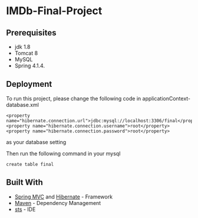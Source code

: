 # IMDb-Final-Project

## Prerequisites

* jdk 1.8
* Tomcat 8
* MySQL 
* Spring 4.1.4.

## Deployment

To run this project, please change the following code in applicationContext-database.xml

```
<property name="hibernate.connection.url">jdbc:mysql://localhost:3306/final</property>
<property name="hibernate.connection.username">root</property>
<property name="hibernate.connection.password">root</property>
```
as your database setting

Then run the following command in your mysql
```
create table final
```

## Built With

* [Spring MVC](https://spring.io/) and [Hibernate](http://hibernate.org/) - Framework
* [Maven](https://maven.apache.org/) - Dependency Management
* [sts](https://spring.io/tools/sts) - IDE
